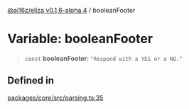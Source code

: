 [@ai16z/eliza v0.1.6-alpha.4](../index.md) / booleanFooter

# Variable: booleanFooter

> `const` **booleanFooter**: `"Respond with a YES or a NO."`

## Defined in

[packages/core/src/parsing.ts:35](https://github.com/IkigaiLabsETH/eliza/blob/main/packages/core/src/parsing.ts#L35)
